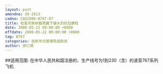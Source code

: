 ```yaml
---
layout: post
amendno: 39-2913
cadno: CAD2000-B767-07
title: 检查吊架侧载荷翼下接头的抗拉螺栓
date: 2000-05-22 00:00:00 +0800
effdate: 2000-05-22 00:00:00 +0800
tag: B767
categories: 民航华北管理局适航处
author: 邵仁明
---
```


##适用范围:
在中华人民共和国注册的、生产线号为1到230（含）的波音767系列飞机

